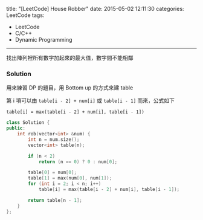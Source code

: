 title: "[LeetCode] House Robber"
date: 2015-05-02 12:11:30
categories: LeetCode
tags:
- LeetCode
- C/C++
- Dynamic Programming
---

找出陣列裡所有數字加起來的最大值，數字間不能相鄰

<!-- more -->

### Solution

用來練習 DP 的題目，用 Bottom up 的方式來建 table

第 i 項可以由 `table[i - 2] + num[i]` 或 `table[i - 1]` 而來，公式如下

`table[i] = max(table[i - 2] + num[i], table[i - 1])`

```c++
class Solution {
public:
    int rob(vector<int> &num) {
        int n = num.size();
        vector<int> table(n);

        if (n < 2)
            return (n == 0) ? 0 : num[0];

        table[0] = num[0];
        table[1] = max(num[0], num[1]);
        for (int i = 2; i < n; i++)
            table[i] = max(table[i - 2] + num[i], table[i - 1]);

        return table[n - 1];
    }
};
```

